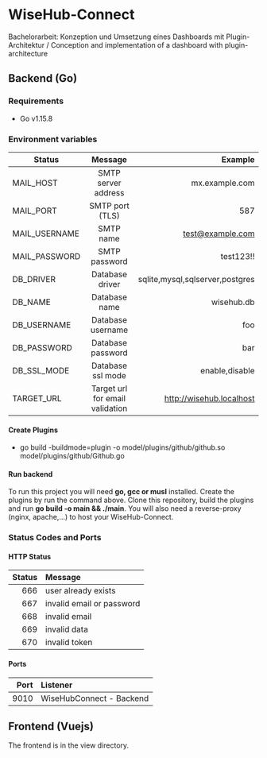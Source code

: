 # WiseHub-Connect
Bachelorarbeit: Konzeption und Umsetzung eines Dashboards mit Plugin-Architektur / Conception and implementation of a dashboard with plugin-architecture

## Backend (Go)
### Requirements
- Go v1.15.8

### Environment variables

| Status   |      Message      |  Example |
|----------|:-------------:|------:|
| MAIL_HOST |  SMTP server address | mx.example.com |
| MAIL_PORT |    SMTP port (TLS)   |   587 |
| MAIL_USERNAME | SMTP name | test@example.com |
| MAIL_PASSWORD | SMTP password | test123!! |
| DB_DRIVER | Database driver | sqlite,mysql,sqlserver,postgres |
| DB_NAME | Database name | wisehub.db |
| DB_USERNAME | Database username| foo |
| DB_PASSWORD | Database password | bar |
| DB_SSL_MODE | Database ssl mode | enable,disable |
| TARGET_URL | Target url for email validation | http://wisehub.localhost |


#### Create Plugins
- go build -buildmode=plugin -o model/plugins/github/github.so model/plugins/github/Github.go 

#### Run backend
To run this project you will need <strong>go, gcc or musl</strong> installed.
Create the plugins by run the command above. Clone this repository, build the plugins and run <strong>go build -o main && ./main</strong>.
You will also need a reverse-proxy (nginx, apache,...) to host your WiseHub-Connect.

### Status Codes and Ports
#### HTTP Status
Status | Message
---: | :---
666 | user already exists
667 | invalid email or password
668 | invalid email
669 | invalid data
670 | invalid token

#### Ports
Port | Listener
---: | :---
9010 | WiseHubConnect - Backend

## Frontend (Vuejs)
The frontend is in the view directory.

